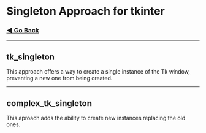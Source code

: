 # Singleton Approach for tkinter
### [ ◀️ Go Back](https://github.com/Sarctiann/SomePython3Tools)
***

## tk_singleton

This approach offers a way to create a single instance of the Tk window, preventing a new one from being created.

***

## complex_tk_singleton

This aproach adds the ability to create new instances replacing the old ones.
